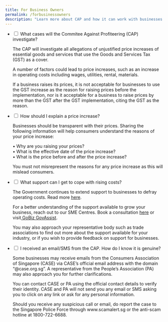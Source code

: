 ```yaml
---
title: For Business Owners
permalink: /forbusinessowners
description: "Learn more about CAP and how it can work with businesses.  "
---
```

<ul class="jekyllcodex_accordion">
<li>
    <input type="checkbox" id="accordion1">
    <label for="accordion1">What cases will the Commitee Against Profiteering (CAP) investigate? </label>
    <div>
      <p>The CAP will investigate all allegations of unjustified price increases of essential goods and services that use the Goods and Services Tax (GST) as a cover. 
			</p>
      <p>A number of factors could lead to price increases, such as an increase in operating costs including wages, utilities, rental, materials. 
			</p>
			<p>If a business raises its prices, it is not acceptable for businesses to use the GST increase as the reason for raising prices before the implementation, nor is it acceptable for a business to raise prices by more than the GST after the GST implementation, citing the GST as the reason.
			</p>
    </div>
</li>
	
<li>
    <input type="checkbox" id="accordion2">
    <label for="accordion2">How should I explain a price increase? </label>
    <div>
      <p>Businesses should be transparent with their prices. Sharing the following information will help consumers understand the reasons of your price increase:
			</p>
			<p>
				•	Why are you raising your prices?<br>
				•	What is the effective date of the price increase?<br>
				•	What is the price before and after the price increase?
			</p>
			<p>
				You must not misrepresent the reasons for any price increase as this will mislead consumers.
			</p>
    </div>
</li>
	
<li>
    <input type="checkbox" id="accordion3">
    <label for="accordion3">What support can I get to cope with rising costs?</label>
    <div>
      <p>
				The Government continues to extend support to businesses to defray operating costs. Read more <a href="https://www.mti.gov.sg/COS-2022/Factsheets-on-Key-Announcements" target="_blank">here</a>. 
			</p>
			<p>
				For a better understanding of the support available to grow your business, reach out to our SME Centres. Book a consultation <a href="https://www.enterprisesg.gov.sg/non-financial-assistance/for-singapore-companies/network-of-partners/sme-centres/overview" target="_blank">here</a> or visit<a href="https://www.gobusiness.gov.sg/gov-assist/" target="_blank"> GoBiz GovAssist</a>.
			</p>
			<p>
				You may also approach your representative body such as trade associations to find out more about the support available for your industry, or if you wish to provide feedback on support for businesses.
			</p>
	</div>
</li>
			
<li>
    <input type="checkbox" id="accordion4">
    <label for="accordion4">I received an email/SMS from the CAP. How do I know it is genuine? </label>
    <div>
      <p> Some businesses may receive emails from the Consumers Association of Singapore (CASE) via CASE’s official email address with the domain “@case.org.sg”. A representative from the People’s Association (PA) may also approach you for further clarifications.
			</p>
			<p>You can contact CASE or PA using the official contact details to verify their identity. CASE and PA will not send you any email or SMS asking you to click on any link or ask for any personal information.
			</p>
			<p>Should you receive any suspicious call or email, do report the case to the Singapore Police Force through www.scamalert.sg or the anti-scam hotline at 1800-722-6688.
			</p>
    </div>
</li>
</ul>